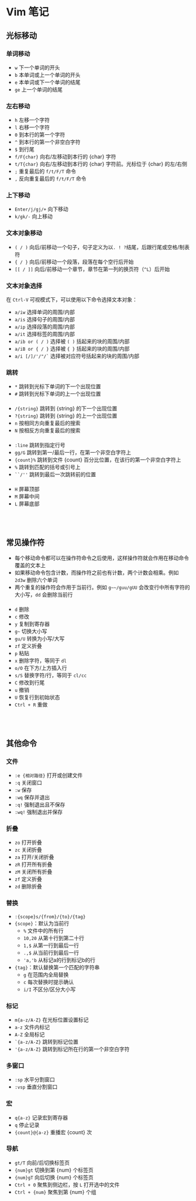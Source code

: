 # Vim 笔记
## 光标移动
### 单词移动

- `w` 下一个单词的开头
- `b` 本单词或上一个单词的开头
- `e` 本单词或下一个单词的结尾
- `ge` 上一个单词的结尾

### 左右移动

- `h` 左移一个字符
- `l` 右移一个字符
- `0` 到本行的第一个字符
- `^` 到本行的第一个非空白字符
- `$` 到行尾
- `f/F{char}` 向右/左移动到本行的 {char} 字符
- `t/T{char}` 向右/左移动到本行的 {char} 字符前。光标位于 {char} 的左/右侧
- `;` 重复最后的 `f/t/F/T` 命令
- `,` 反向重复最后的 `f/t/F/T` 命令

### 上下移动

- `Enter/j/gj/+` 向下移动
- `k/gk/-` 向上移动

### 文本对象移动

- `( / )`	向后/前移动一个句子，句子定义为以`. ! ?`结尾，后跟行尾或空格/制表符
- `{ / }`	向后/前移动一个段落，段落在每个空行后开始
- `[[ / ]]` 向后/前移动一个章节，章节在第一列的换页符（`^L`）后开始

### 文本对象选择

在 `Ctrl-V` 可视模式下，可以使用以下命令选择文本对象：

- `a/iw` 选择单词的周围/内部
- `a/is` 选择句子的周围/内部
- `a/ip` 选择段落的周围/内部
- `a/it` 选择标签的周围/内部
- `a/ib or ( / )` 选择被 `( )` 括起来的块的周围/内部
- `a/iB or { / }` 选择被 `{ }` 括起来的块的周围/内部
- `` a/i [/]/'/"/` `` 选择被对应符号括起来的块的周围/内部


### 跳转

- `*` 跳转到光标下单词的下一个出现位置
- `#` 跳转到光标下单词的上一个出现位置

<div style="margin-top: 15pt"></div>

- `/{string}` 跳转到 {string} 的下一个出现位置
- `?{string}` 跳转到 {string} 的上一个出现位置
- `n` 按相同方向重复最后的搜索
- `N` 按相反方向重复最后的搜索

<div style="margin-top: 15pt"></div>

- `:line` 跳转到指定行号
- `gg/G` 跳转到第一/最后一行，在第一个非空白字符上
- `{count}%` 跳转到文件 {count} 百分比位置，在该行的第一个非空白字符上
- `%` 跳转到匹配的括号或引号上
- ``` ``/'' ``` 跳转到最后一次跳转前的位置

<div style="margin-top: 15pt"></div>

- `H` 屏幕顶部
- `M` 屏幕中间
- `L` 屏幕底部





<div style="margin-top: 60pt"></div>

## 常见操作符

- 每个移动命令都可以在操作符命令之后使用，这样操作符就会作用在移动命令覆盖的文本上
- 如果移动命令包含计数，而操作符之前也有计数，两个计数会相乘。例如 `2d3w` 删除六个单词
- 两个重复的操作符会作用于当前行。例如 `g~~/guu/gUU` 会改变行中所有字符的大小写，`dd` 会删除当前行

<div style="margin-top: 15pt"></div>

- `d` 删除
- `c` 修改
- `y` 复制到寄存器
- `g~` 切换大小写
- `gu/U` 转换为小写/大写
- `zf` 定义折叠
- `p` 粘贴
- `x` 删除字符，等同于 `dl`
- `o/O` 在下方/上方插入行
- `s/S` 替换字符/行，等同于 `cl/cc`
- `C` 修改到行尾
- `u` 撤销
- `U` 恢复行到初始状态
- `Ctrl + R` 重做






<div style="margin-top: 60pt"></div>

## 其他命令
### 文件

- `:e {相对路径}` 打开或创建文件
- `:q` 关闭窗口
- `:w` 保存
- `:wq` 保存并退出
- `:q!` 强制退出且不保存
- `:wq!` 强制退出并保存

### 折叠

- `zo` 打开折叠
- `zc` 关闭折叠
- `za` 打开/关闭折叠
- `zR` 打开所有折叠
- `zM` 关闭所有折叠
- `zf` 定义折叠
- `zd` 删除折叠

### 替换

- `:{scope}s/{from}/{to}/{tag}`
- `{scope}`：默认为当前行
    - `%` 文件中的所有行
    - `10,20` 从第十行到第二十行
    - `1,$` 从第一行到最后一行
    - `.,$` 从当前行到最后一行
    - `'a,'b` 从标记a的行到标记b的行
- `{tag}`：默认替换第一个匹配的字符串
    - `g` 在范围内全局替换
    - `c` 每次替换时提示确认
    - `i/I` 不区分/区分大小写

### 标记

- `m{a-z/A-Z}` 在光标位置设置标记
- `a-z` 文件内标记
- `A-Z` 全局标记
- `` `{a-z/A-Z} `` 跳转到标记位置
- `'{a-z/A-Z}` 跳转到标记所在行的第一个非空白字符

### 多窗口

- `:sp` 水平分割窗口
- `:vsp` 垂直分割窗口

### 宏

- `q{a-z}` 记录宏到寄存器
- `q` 停止记录
- `{count}@{a-z}` 重播宏 {count} 次

### 导航

- `gt/T` 向前/后切换标签页
- `{num}gt` 切换到第 {num} 个标签页
- `{num}gT` 向后切换 {num} 个标签页
- `Ctrl + 0` 聚焦到侧边栏，按 `L` 打开选中的文件
- `Ctrl + {num}` 聚焦到第 {num} 个组
